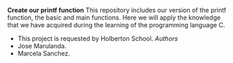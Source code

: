 **Create our printf function**
This repository includes our version of the printf function, the basic and main functions.
Here we will apply the knowledge that we have acquired during the learning of the programming language C.
- This project is requested by Holberton School.
*Authors*
- Jose Marulanda.
- Marcela Sanchez.